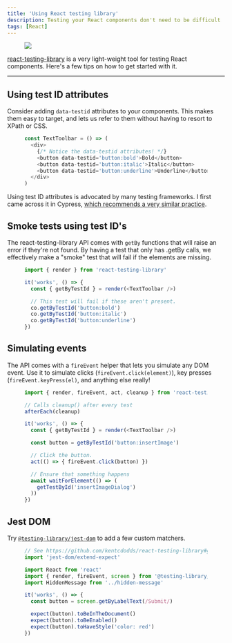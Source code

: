 ```yaml
---
title: 'Using React testing library'
description: Testing your React components don't need to be difficult
tags: [React]
---
```


<Figure cover>
<img src='https://source.unsplash.com/TW2bfT_tWDI/900x600' />
</Figure>

[react-testing-library](https://github.com/testing-library/react-testing-library) is a very light-weight tool for testing React components. Here's a few tips on how to get started with it.

---

## Using test ID attributes

Consider adding `data-testid` attributes to your components. This makes them easy to target, and lets us refer to them without having to resort to XPath or CSS.

<Figure code title='data-testid-example.js'>

```js
const TextToolbar = () => (
  <div>
    {/* Notice the data-testid attributes! */}
    <button data-testid='button:bold'>Bold</button>
    <button data-testid='button:italic'>Italic</button>
    <button data-testid='button:underline'>Underline</button>
  </div>
)
```

</Figure>

Using test ID attributes is advocated by many testing frameworks. I first came across it in Cypress, [which recommends a very similar practice](https://docs.cypress.io/guides/references/best-practices.html#Selecting-Elements).

## Smoke tests using test ID's

The react-testing-library API comes with `getBy` functions that will raise an error if they're not found. By having a test that only has .getBy calls, we effectively make a "smoke" test that will fail if the elements are missing.

<Figure code title='getByTestId-example.js'>

```js
import { render } from 'react-testing-library'

it('works', () => {
  const { getByTestId } = render(<TextToolbar />)

  // This test will fail if these aren't present.
  co.getByTestId('button:bold')
  co.getByTestId('button:italic')
  co.getByTestId('button:underline')
})
```

</Figure>

## Simulating events

The API comes with a `fireEvent` helper that lets you simulate any DOM event. Use it to simulate clicks (`fireEvent.click(element)`), key presses (`fireEvent.keyPress(el)`, and anything else really!

<Figure code title='simulating-events-example.js'>

```js
import { render, fireEvent, act, cleanup } from 'react-testing-library'

// Calls cleanup() after every test
afterEach(cleanup)

it('works', () => {
  const { getByTestId } = render(<TextToolbar />)

  const button = getByTestId('button:insertImage')

  // Click the button.
  act(() => { fireEvent.click(button) })

  // Ensure that something happens
  await waitForElement(() => (
    getTestById('insertImageDialog')
  ))
})
```

</Figure>

## Jest DOM

Try [`@testing-library/jest-dom`](https://npm.im/@testing-library/jest-dom) to add a few custom matchers.

<Figure code title='jest-dom-example.js'>

```js
// See https://github.com/kentcdodds/react-testing-library#global-config
import 'jest-dom/extend-expect'
```

```js
import React from 'react'
import { render, fireEvent, screen } from '@testing-library/react'
import HiddenMessage from '../hidden-message'

it('works', () => {
  const button = screen.getByLabelText(/Submit/)

  expect(button).toBeInTheDocument()
  expect(button).toBeEnabled()
  expect(button).toHaveStyle('color: red')
})
```

</Figure>

<!--

## Other things to try

```js
// Find text by regexp
co.getByText(/Image has been saved/i)
```

-->
